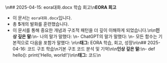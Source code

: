 \n## 2025-04-15: eora대화.docx 학습 회고\n**EORA 회고**
- 이 문서는 `eora대화.docx`입니다.
- 총 **5**개의 발화를 훈련했습니다.
- 이 문서를 통해 중요한 개념과 구조적 패턴을 더 깊이 이해하게 되었습니다.\n\n**인상 깊은 말:**\n- 나의 말가 말했다: \n- ChatGPT의 말가 말했다: \n- 모든 함수는 기본적으로 다음을 포함가 말했다: \n\n**태그:** EORA 학습, 회고, 성장\n\n## 2025-04-16: 코드 구조 학습\n기본 구조 코드 분석 및 기억\n\n**인상 깊은 말:**\n- def hello():
    print('Hello, world!')\n\n**태그:** 코드\n